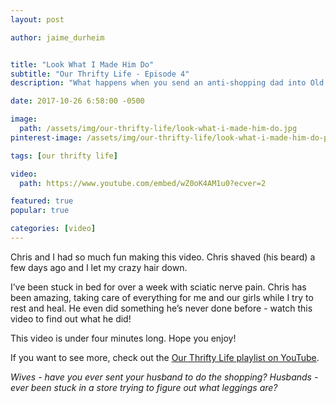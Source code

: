 ```yaml
---
layout: post

author: jaime_durheim


title: "Look What I Made Him Do"
subtitle: "Our Thrifty Life - Episode 4"
description: "What happens when you send an anti-shopping dad into Old Navy to get leggings for his daughters?"

date: 2017-10-26 6:58:00 -0500

image:
  path: /assets/img/our-thrifty-life/look-what-i-made-him-do.jpg
pinterest-image: /assets/img/our-thrifty-life/look-what-i-made-him-do-pinterest

tags: [our thrifty life]

video:
  path: https://www.youtube.com/embed/wZ0oK4AM1u0?ecver=2

featured: true
popular: true

categories: [video]
---
```


Chris and I had so much fun making this video. Chris shaved (his beard) a few days ago and I let my crazy hair down.

I’ve been stuck in bed for over a week with sciatic nerve pain. Chris has been amazing, taking care of everything for me and our girls while I try to rest and heal. He even did something he’s never done before - watch this video to find out what he did!

This video is under four minutes long. Hope you enjoy!

If you want to see more, check out the [Our Thrifty Life playlist on YouTube](https://www.youtube.com/playlist?list=PLfi4J9hdaYLxY2i6ic4ftJ4tWV58Sar7s).

_Wives - have you ever sent your husband to do the shopping? Husbands - ever been stuck in a store trying to figure out what leggings are?_
